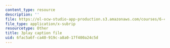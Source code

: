 ```yaml
---
content_type: resource
description: ''
file: https://ol-ocw-studio-app-production.s3.amazonaws.com/courses/6-450-principles-of-digital-communications-i-fall-2006/6fac5a6fca40919ca8a017f400a24c5d_IgN5JQSh8w4.srt
file_type: application/x-subrip
resourcetype: Other
title: 3play caption file
uid: 6fac5a6f-ca40-919c-a8a0-17f400a24c5d
---
```

